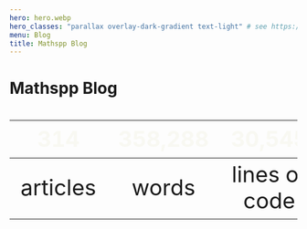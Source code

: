 ```yaml
---
hero: hero.webp
hero_classes: "parallax overlay-dark-gradient text-light" # see https://demo.getgrav.org/blog-skeleton/blog/hero-classes
menu: Blog
title: Mathspp Blog
---
```


# Mathspp Blog

| 314 | 358,288 | 30,545 |
| :-: | :-: | :-: |
| articles | words | lines of code |


<style>
table { font-size: 4vmin; }
thead { color: #f8f8f2; border-bottom: 0; }
</style>
